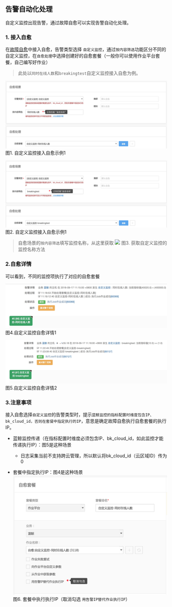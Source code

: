 ## 告警自动化处理

自定义监控出现告警，通过故障自愈可以实现告警自动化处理。

### 1. 接入自愈

在[故障自愈](http://docs.bk.tencent.com/product_white_paper/fta/)中接入自愈，告警类型选择 `自定义监控`，通过`按内容筛选`功能区分不同的自定义监控，在`自愈处理`中选择创建好的自愈套餐（一般你可以使用作业平台套餐，自己编写好作业）

> 此处以`同时在线人数`和`breakingtest`自定义监控接入自愈为例。

![](../media/15371569255649.jpg)
图1. 自定义监控接入自愈示例1

![](../media/15371568683111.jpg)
图2. 自定义监控接入自愈示例1

> 自愈场景的`按内容筛选`填写监控名称，从这里获取
![](media/15371616525603.jpg)
图3. 获取自定义监控的监控名称方法

### 2.自愈详情

可以看到，不同的监控项执行了对应的自愈套餐

![](../media/15371566583825.jpg)
图4.自定义监控自愈详情1

![](../media/15371566918617.jpg)
图5.自定义监控自愈详情2

### 3.注意事项

接入自愈选择`自定义监控`的告警类型时，提示`蓝鲸监控的指标配置时维度包含IP、bk_cloud_id，否则在套餐中指定执行的IP`，意思是确定故障自愈执行自愈套餐的执行IP。

- 蓝鲸监控传递（在指标配置时维度必须包含IP、bk_cloud_id，如此监控才能传递执行IP）：图5是这种场景
    - 日志采集当前不支持跨云管理，所以默认将bk_cloud_id（云区域ID）传为0

- 套餐中指定执行IP：图4是这种场景
![-w721](../media/15371617303402.jpg)
图6. 套餐中执行执行IP（取消勾选 `用告警IP替代作业执行IP`）
